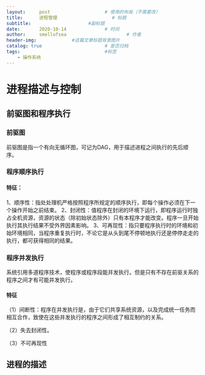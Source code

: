 ```yaml
---
layout:     post   				    # 使用的布局（不需要改）
title:      进程管理 				    # 标题 
subtitle:                     #副标题
date:       2020-10-14 				# 时间
author:     smellofsea 						# 作者
header-img:            	#这篇文章标题背景图片
catalog: true 						# 是否归档
tags:								#标签
    - 操作系统
---
```


# 进程描述与控制
## 前驱图和程序执行
### 前驱图
前驱图是指一个有向无循环图，可记为DAG，用于描述进程之间执行的先后顺序。
### 程序顺序执行
#### 特征：
1、顺序性：指处处理机严格按照程序所规定的顺序执行，即每个操作必须在下一个操作开始之前结束。
2、封闭性：值程序在封闭的环境下运行，即程序运行时独占全机资源，资源的状态（除初始状态除外）只有本程序才能改变。程序一旦开始执行其执行结果不受外界因素影响。
3、可再现性：指只要程序执行时的环境和初始环境相同，当程序重复执行时，不论它是从头到尾不停顿地执行还是停停走走的执行，都可获得相同的结果。
### 程序并发执行
系统引用多道程序技术，使程序或程序段能并发执行。但是只有不存在前驱关系的程序之间才有可能并发执行。
#### 特征
（1）间断性：程序在并发执行是，由于它们共享系统资源，以及完成统一任务而相互合作，致使在这些并发执行的程序之间形成了相互制约的关系。

（2）失去封闭性。

（3）不可再现性

## 进程的描述


    
